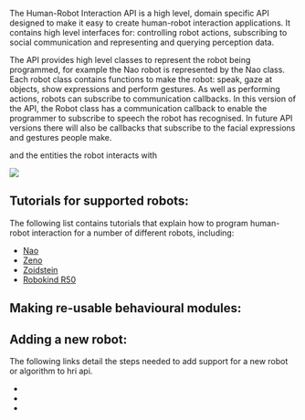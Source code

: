 The Human-Robot Interaction API is a high level, domain specific API designed to make it easy to create human-robot interaction applications. It contains high level interfaces for: controlling robot actions, subscribing to social communication and representing and querying perception data.

The API provides high level classes to represent the robot being programmed, for example the Nao robot is represented by the Nao class. Each robot class contains functions to make the robot: speak, gaze at objects, show expressions and perform gestures. As well as performing actions, robots can subscribe to communication callbacks. In this version of the API, the Robot class has a communication callback to enable the programmer to subscribe to speech the robot has recognised. In future API versions there will also be callbacks that subscribe to the facial expressions and gestures people make. 

and the entities the robot interacts with

![](https://rawgit.com/uoa-robotics/hri/master/hri/documentation/api_overview.svg)

## Tutorials for supported robots:
The following list contains tutorials that explain how to program human-robot interaction for a number of different robots, including: 

* [Nao](https://github.com/uoa-robotics/nao_hri/wiki)
* [Zeno]()
* [Zoidstein]()
* [Robokind R50]()

## Making re-usable behavioural modules:

## Adding a new robot:
The following links detail the steps needed to add support for a new robot or algorithm to hri api.

*  
*
*
